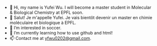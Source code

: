 - 👋 Hi, my name is Yufei Wu. I will become a master student in Molecular & Biological Chemistry at EPFL soon. 
- 👋 Salut! Je m'appelle Yufei. Je vais bientôt devenir un master en chimie moléculaire et biologique à EPFL.
- 👀 I’m interested in soccer. 
- 🌱 I’m currently learning how to use github and html! 
- 📫 Contact me at yfwu0202@gmail.com. 
